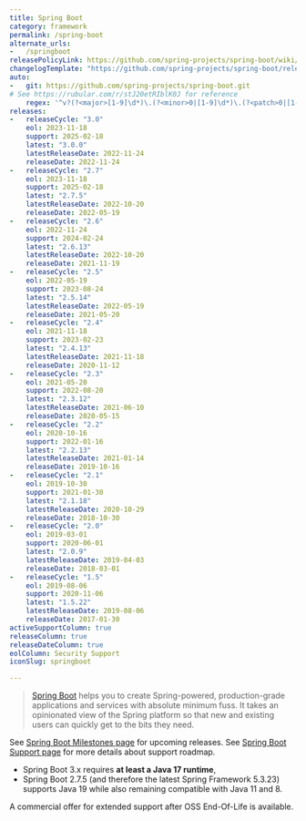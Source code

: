 ```yaml
---
title: Spring Boot
category: framework
permalink: /spring-boot
alternate_urls:
-   /springboot
releasePolicyLink: https://github.com/spring-projects/spring-boot/wiki/Supported-Versions
changelogTemplate: "https://github.com/spring-projects/spring-boot/releases/tag/v__LATEST__"
auto:
-   git: https://github.com/spring-projects/spring-boot.git
# See https://rubular.com/r/stJ20etRIblK0J for reference
    regex: '^v?(?<major>[1-9]\d*)\.(?<minor>0|[1-9]\d*)\.(?<patch>0|[1-9]\d*)(\.RELEASE)?$'
releases:
-   releaseCycle: "3.0"
    eol: 2023-11-18
    support: 2025-02-18
    latest: "3.0.0"
    latestReleaseDate: 2022-11-24
    releaseDate: 2022-11-24
-   releaseCycle: "2.7"
    eol: 2023-11-18
    support: 2025-02-18
    latest: "2.7.5"
    latestReleaseDate: 2022-10-20
    releaseDate: 2022-05-19
-   releaseCycle: "2.6"
    eol: 2022-11-24
    support: 2024-02-24
    latest: "2.6.13"
    latestReleaseDate: 2022-10-20
    releaseDate: 2021-11-19
-   releaseCycle: "2.5"
    eol: 2022-05-19
    support: 2023-08-24
    latest: "2.5.14"
    latestReleaseDate: 2022-05-19
    releaseDate: 2021-05-20
-   releaseCycle: "2.4"
    eol: 2021-11-18
    support: 2023-02-23
    latest: "2.4.13"
    latestReleaseDate: 2021-11-18
    releaseDate: 2020-11-12
-   releaseCycle: "2.3"
    eol: 2021-05-20
    support: 2022-08-20
    latest: "2.3.12"
    latestReleaseDate: 2021-06-10
    releaseDate: 2020-05-15
-   releaseCycle: "2.2"
    eol: 2020-10-16
    support: 2022-01-16
    latest: "2.2.13"
    latestReleaseDate: 2021-01-14
    releaseDate: 2019-10-16
-   releaseCycle: "2.1"
    eol: 2019-10-30
    support: 2021-01-30
    latest: "2.1.18"
    latestReleaseDate: 2020-10-29
    releaseDate: 2018-10-30
-   releaseCycle: "2.0"
    eol: 2019-03-01
    support: 2020-06-01
    latest: "2.0.9"
    latestReleaseDate: 2019-04-03
    releaseDate: 2018-03-01
-   releaseCycle: "1.5"
    eol: 2019-08-06
    support: 2020-11-06
    latest: "1.5.22"
    latestReleaseDate: 2019-08-06
    releaseDate: 2017-01-30
activeSupportColumn: true
releaseColumn: true
releaseDateColumn: true
eolColumn: Security Support
iconSlug: springboot

---
```


> [Spring Boot](https://github.com/spring-projects/spring-boot) helps you to create Spring-powered, production-grade
> applications and services with absolute minimum fuss. It takes an opinionated view of the Spring platform so that new
> and existing users can quickly get to the bits they need.

See [Spring Boot Milestones page](https://github.com/spring-projects/spring-boot/milestones) for upcoming releases.
See [Spring Boot Support page](https://spring.io/projects/spring-boot#support) for more details about support roadmap.

- Spring Boot 3.x requires **at least a Java 17 runtime**,
- Spring Boot 2.7.5 (and therefore the latest Spring Framework 5.3.23) supports Java 19 while also remaining compatible with Java 11 and 8.

A commercial offer for extended support after OSS End-Of-Life is available.
